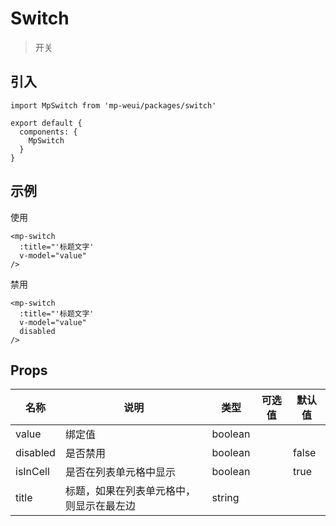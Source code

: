 # Switch

> 开关

## 引入

    import MpSwitch from 'mp-weui/packages/switch'

    export default {
      components: {
        MpSwitch
      }
    }

## 示例

使用

    <mp-switch
      :title="'标题文字'
      v-model="value"
    />

禁用

    <mp-switch
      :title="'标题文字'
      v-model="value"
      disabled
    />

## Props

名称 | 说明 | 类型 | 可选值 | 默认值
-- | -- | -- | -- | --
value | 绑定值 | boolean |  |
disabled | 是否禁用 | boolean  |  | false
isInCell | 是否在列表单元格中显示 | boolean  |  | true
title | 标题，如果在列表单元格中，则显示在最左边 | string  |  |
